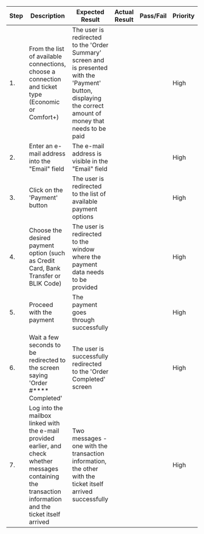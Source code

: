 | Step         | Description            | Expected Result | Actual Result | Pass/Fail | Priority |
|--------------|------------------------|-----------------|---------------|-----------|----------|
| 1.           | From the list of available connections, choose a connection and ticket type (Economic or Comfort+) | The user is redirected to the 'Order Summary' screen and is presented with the 'Payment' button, displaying the correct amount of money that needs to be paid  |     |     | High |
| 2.           | Enter an e-mail address into the "Email" field | The e-mail address is visible in the "Email" field |     |     | High |
| 3.           | Click on the 'Payment' button | The user is redirected to the list of available payment options |     |     | High |
| 4.           | Choose the desired payment option (such as Credit Card, Bank Transfer or BLIK Code) | The user is redirected to the window where the payment data needs to be provided |     |     | High |
| 5.           | Proceed with the payment | The payment goes through successfully |     |     | High |
| 6.           | Wait a few seconds to be redirected to the screen saying 'Order #**** Completed'  | The user is successfully redirected to the 'Order Completed' screen |     |     | High |
| 7. | Log into the mailbox linked with the e-mail provided earlier, and check whether messages containing the transaction information and the ticket itself arrived | Two messages - one with the transaction information, the other with the ticket itself arrived successfully | | | High |
